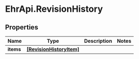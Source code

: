 # EhrApi.RevisionHistory

## Properties
Name | Type | Description | Notes
------------ | ------------- | ------------- | -------------
**items** | [**[RevisionHistoryItem]**](RevisionHistoryItem.md) |  | 
